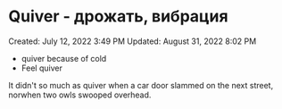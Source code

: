 # Quiver - дрожать, вибрация

Created: July 12, 2022 3:49 PM
Updated: August 31, 2022 8:02 PM

- quiver because of cold
- Feel quiver

It didn't so much as quiver when a car door slammed on the next street, norwhen two owls swooped overhead.